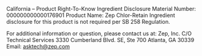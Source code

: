  
 
 
California – Product Right-To-Know Ingredient Disclosure 
Material Number: 000000000000176901 
Product Name: Zep Chlor-Retain 
Ingredient disclosure for this product is not required per SB 258 Regulation. 
 
For additional information or question, please contact us at: 
Zep, Inc. 
C/O Technical Services 
3330 Cumberland Blvd. SE, Ste 700 
Atlanta, GA 30339 
Email: asktech@zep.com 
 
 
 
 
